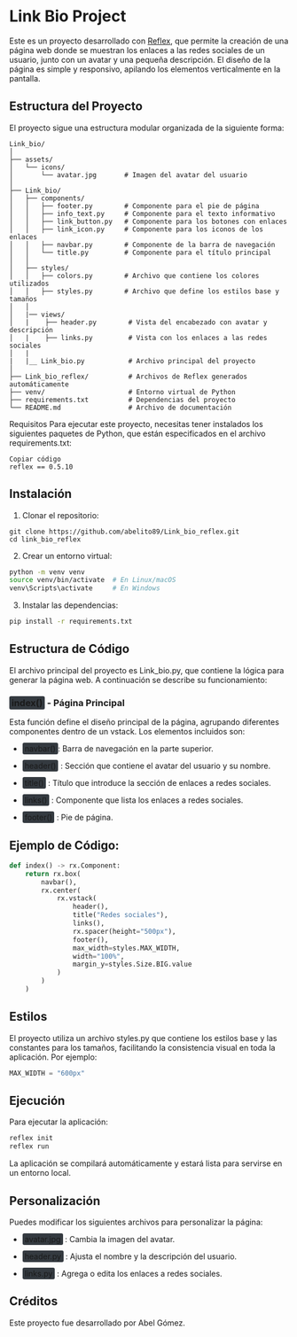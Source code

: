 
# Link Bio Project

Este es un proyecto desarrollado con [Reflex](https://reflex.dev/), que permite la creación de una página web donde se muestran los enlaces a las redes sociales de un usuario, junto con un avatar y una pequeña descripción. El diseño de la página es simple y responsivo, apilando los elementos verticalmente en la pantalla.

## Estructura del Proyecto

El proyecto sigue una estructura modular organizada de la siguiente forma:

```plaintext
Link_bio/
│
├── assets/
│   └── icons/
│       └── avatar.jpg       # Imagen del avatar del usuario
│
├── Link_bio/
│   ├── components/
│   │   ├── footer.py        # Componente para el pie de página
│   │   ├── info_text.py     # Componente para el texto informativo
│   │   ├── link_button.py   # Componente para los botones con enlaces
│   │   ├── link_icon.py     # Componente para los iconos de los enlaces
│   │   ├── navbar.py        # Componente de la barra de navegación
│   │   └── title.py         # Componente para el título principal
│   │
│   ├── styles/
│   │   ├── colors.py        # Archivo que contiene los colores utilizados
│   │   ├── styles.py        # Archivo que define los estilos base y tamaños
│   │
│   |── views/
│   |    ├── header.py        # Vista del encabezado con avatar y descripción
│   |    ├── links.py         # Vista con los enlaces a las redes sociales
│   |
|   |__ Link_bio.py           # Archivo principal del proyecto 
│
├── Link_bio_reflex/          # Archivos de Reflex generados automáticamente
├── venv/                     # Entorno virtual de Python
├── requirements.txt          # Dependencias del proyecto
└── README.md                 # Archivo de documentación
```
Requisitos
Para ejecutar este proyecto, necesitas tener instalados los siguientes paquetes de Python, que están especificados en el archivo requirements.txt:

```plaintext
Copiar código
reflex == 0.5.10
```
## Instalación
1. Clonar el repositorio:

```
git clone https://github.com/abelito89/Link_bio_reflex.git
cd link_bio_reflex
```
2. Crear un entorno virtual:

```bash
python -m venv venv
source venv/bin/activate  # En Linux/macOS
venv\Scripts\activate     # En Windows
```
3. Instalar las dependencias:

```bash
pip install -r requirements.txt
```
## Estructura de Código
El archivo principal del proyecto es Link_bio.py, que contiene la lógica para generar la página web. A continuación se describe su funcionamiento:

### <span style="background-color: #343a40; padding: 2px 4px; border-radius: 3px;">index()</span> - Página Principal

Esta función define el diseño principal de la página, agrupando diferentes componentes dentro de un vstack. Los elementos incluidos son:

* <span style="background-color: #343a40; padding: 2px 4px; border-radius: 3px;">navbar()</span>: Barra de navegación en la parte superior. 

* <span style="background-color: #343a40; padding: 2px 4px; border-radius: 3px;">header()</span>
: Sección que contiene el avatar del usuario y su nombre. 

* <span style="background-color: #343a40; padding: 2px 4px; border-radius: 3px;">title()</span>
: Título que introduce la sección de enlaces a redes sociales.   
* <span style="background-color: #343a40; padding: 2px 4px; border-radius: 3px;">links()</span>
: Componente que lista los enlaces a redes sociales.   
* <span style="background-color: #343a40; padding: 2px 4px; border-radius: 3px;">footer()</span>
: Pie de página.  
## Ejemplo de Código:
```python
def index() -> rx.Component:
    return rx.box(
        navbar(),
        rx.center(
            rx.vstack(
                header(),
                title("Redes sociales"),
                links(),
                rx.spacer(height="500px"),
                footer(),
                max_width=styles.MAX_WIDTH,
                width="100%",
                margin_y=styles.Size.BIG.value
            )
        )
    )
```
## Estilos
El proyecto utiliza un archivo styles.py que contiene los estilos base y las constantes para los tamaños, facilitando la consistencia visual en toda la aplicación. Por ejemplo:

```python
MAX_WIDTH = "600px"
```

## Ejecución
Para ejecutar la aplicación:

```bash
reflex init
reflex run
```
La aplicación se compilará automáticamente y estará lista para servirse en un entorno local.

## Personalización
Puedes modificar los siguientes archivos para personalizar la página:

* <span style="background-color: #343a40; padding: 2px 4px; border-radius: 3px;">avatar.jpg</span>
: Cambia la imagen del avatar.
 
* <span style="background-color: #343a40; padding: 2px 4px; border-radius: 3px;">header.py</span>
: Ajusta el nombre y la descripción del usuario.  
* <span style="background-color: #343a40; padding: 2px 4px; border-radius: 3px;">links.py</span>
: Agrega o edita los enlaces a redes sociales.  
## Créditos  
Este proyecto fue desarrollado por Abel Gómez.